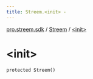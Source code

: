 ```yaml
---
title: Streem.<init> - 
---
```


[pro.streem.sdk](../index.html) / [Streem](index.html) / [&lt;init&gt;](./-init-.html)

# &lt;init&gt;

`protected Streem()`